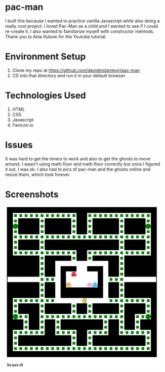 # pac-man

I built this because I wanted to practice vanilla Javascript while also doing a really cool project. I loved Pac-Man as a child and I wanted to see if I could re-create it. I also wanted to familiarize myself with constructor mehtods. Thank you to Ania Kubow for the Youtube tutorial.

# Environment Setup

1. Clone my repo at https://github.com/davidmstanleyjr/pac-man
2. CD into that directory and run it in your default browser.

# Technologies Used
1. HTML
2. CSS
3. Javascript
4. Favicon.io

# Issues

It was hard to get the timers to work and also to get the ghosts to move around. I wasn't using math.floor and math.floor correctly but once I figured it out, I was ok. I also had to pics of pac-man and the ghosts online and resize them, which took forever.

# Screenshots
![Screenshot 1](css/pac-snip.PNG)